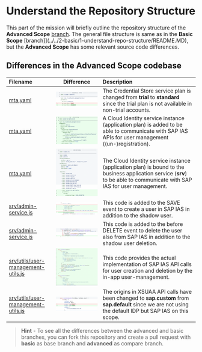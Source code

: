 # Understand the Repository Structure

This part of the mission will briefly outline the repository structure of the **Advanced Scope** [branch](https://github.com/SAP-samples/btp-cf-cap-multitenant-susaas/tree/advanced). The general file structure is same as in the **Basic Scope** [branch]](../../2-basic/1-understand-repo-structure/README.MD), but the **Advanced Scope** has some relevant source code differences.


## Differences in the Advanced Scope codebase

| **Filename** | **Difference** | **Description**  |
| :---        |    :----:   |          :--- |
| [mta.yaml](https://github.com/SAP-samples/btp-cf-cap-multitenant-susaas/blob/advanced/mta.yaml) | [<img src="./images/cs-plan.png" width="400"/>](./images/cs-plan.png) | The Credential Store service plan is changed from **trial** to **standard** since the trial plan is not available in non-trial accounts. |
| [mta.yaml](https://github.com/SAP-samples/btp-cf-cap-multitenant-susaas/blob/advanced/mta.yaml)  | [<img src="./images/ias-instance.png" width="400"/>](./images/ias-instance.png) | A Cloud Identity service instance (application plan) is added to be able to communicate with SAP IAS APIs for user management ((un-)registration). |
| [mta.yaml](https://github.com/SAP-samples/btp-cf-cap-multitenant-susaas/blob/advanced/mta.yaml) | [<img src="./images/ias-binding.png" width="400"/>](./images/ias-binding.png) | The Cloud Identity service instance (application plan) is bound to the business application service (**srv**) to be able to communicate with SAP IAS for user management. |
| [srv/admin-service.js](https://github.com/SAP-samples/btp-cf-cap-multitenant-susaas/blob/advanced/srv/admin-service.js)  | [<img src="./images/create-ias-user.png" width="400"/>](./images/create-ias-user.png) | This code is added to the SAVE event to create a user in SAP IAS in addition to the shadow user. |
| [srv/admin-service.js](https://github.com/SAP-samples/btp-cf-cap-multitenant-susaas/blob/advanced/srv/admin-service.js)   | [<img src="./images/delete-ias-user.png" width="400"/>](./images/delete-ias-user.png) | This code is added to the before DELETE event to delete the user also from SAP IAS in addition to the shadow user deletion. |
| [srv/utils/user-management-utils.js](https://github.com/SAP-samples/btp-cf-cap-multitenant-susaas/blob/advanced/srv/utils/user-management-utils.js)  | [<img src="./images/ias-methods.png" width="400"/>](./images/ias-methods.png) | This code provides the actual implementation of SAP IAS API calls for user creation and deletion by the in-app user-management. |
| [srv/utils/user-management-utils.js](https://github.com/SAP-samples/btp-cf-cap-multitenant-susaas/blob/advanced/srv/utils/user-management-utils.js)  | [<img src="./images/idp-origin.png" width="400"/>](./images/idp-origin.png) | The origins in XSUAA API calls have been changed to **sap.custom** from **sap.default** since we are not using the default IDP but SAP IAS on this scope. |


> **Hint** - To see all the differences between the advanced and basic branches, you can fork this repository and create a pull request with **basic** as base branch and **advanced** as compare branch.
